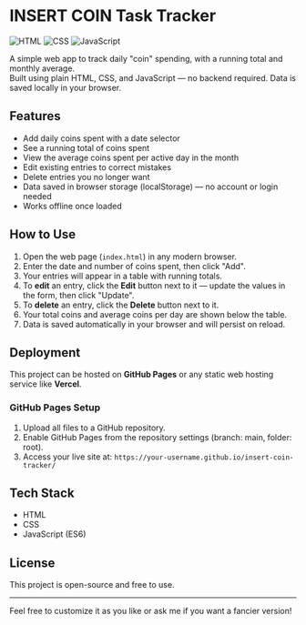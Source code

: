 # INSERT COIN Task Tracker

![HTML](https://img.shields.io/badge/HTML5-E34F26?logo=html5&logoColor=white&style=flat)
![CSS](https://img.shields.io/badge/CSS3-1572B6?logo=css3&logoColor=white&style=flat)
![JavaScript](https://img.shields.io/badge/JavaScript-F7DF1E?logo=javascript&logoColor=black&style=flat)

A simple web app to track daily "coin" spending, with a running total and monthly average.  
Built using plain HTML, CSS, and JavaScript — no backend required. Data is saved locally in your browser.

## Features

- Add daily coins spent with a date selector  
- See a running total of coins spent  
- View the average coins spent per active day in the month
- Edit existing entries to correct mistakes
- Delete entries you no longer want 
- Data saved in browser storage (localStorage) — no account or login needed  
- Works offline once loaded  

## How to Use

1. Open the web page (`index.html`) in any modern browser.  
2. Enter the date and number of coins spent, then click "Add".  
3. Your entries will appear in a table with running totals.
4. To **edit** an entry, click the **Edit** button next to it — update the values in the form, then click "Update".
5. To **delete** an entry, click the **Delete** button next to it.
6. Your total coins and average coins per day are shown below the table.  
7. Data is saved automatically in your browser and will persist on reload.

## Deployment

This project can be hosted on **GitHub Pages** or any static web hosting service like **Vercel**.

### GitHub Pages Setup

1. Upload all files to a GitHub repository.  
2. Enable GitHub Pages from the repository settings (branch: main, folder: root).  
3. Access your live site at: `https://your-username.github.io/insert-coin-tracker/`

## Tech Stack

- HTML  
- CSS  
- JavaScript (ES6)  

## License

This project is open-source and free to use.

---

Feel free to customize it as you like or ask me if you want a fancier version!
